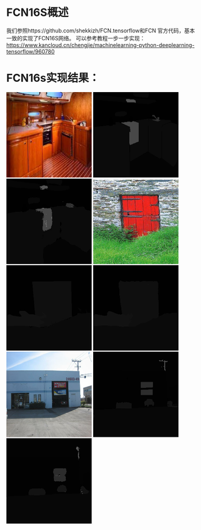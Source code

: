 # FCN16S概述
我们参照https://github.com/shekkizh/FCN.tensorflow和FCN 官方代码，基本一致的实现了FCN16S网络。
可以参考教程一步一步实现：
https://www.kancloud.cn/chengjie/machinelearning-python-deeplearning-tensorflow/960780
# FCN16s实现结果：
![](result/Image.png)  ![](result/annotionImage.png) ![](result/pre.png)
![](result/Image1.png)  ![](result/annotionImage1.png) ![](result/pre1.png)
![](result/Image2.png)  ![](result/annotionImage2.png) ![](result/pre2.png)


